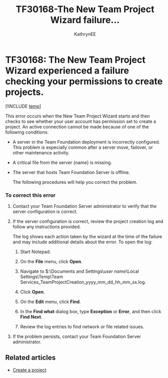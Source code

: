 ﻿---
title: TF30168-The New Team Project Wizard failure...
titleSuffix: Azure DevOps & TFS
description: Occurs when the New Team Project Wizard starts and then checks to see whether your user account has permission set to create a project.
ms.technology: devops-agile
ms.assetid: 5ec922a9-9b7a-4ccc-b1c5-5f8432e0c385
ms.author: kaelli
author: KathrynEE
ms.topic: Troubleshooting
ms.date: 01/20/2017
---

# TF30168: The New Team Project Wizard experienced a failure checking your permissions to create projects.

[!INCLUDE [temp](../../includes/version-vsts-tfs-all-versions.md)]

This error occurs when the New Team Project Wizard starts and then checks to see whether your user account has permission set to create a project. An active connection cannot be made because of one of the following conditions:

- A server in the Team Foundation deployment is incorrectly configured. This problem is especially common after a server move, failover, or other maintenance activity.

- A critical file from the server {name} is missing.

- The server that hosts Team Foundation Server is offline.

  The following procedures will help you correct the problem.

### To correct this error

1.  Contact your Team Foundation Server administrator to verify that the server configuration is correct.

2.  If the server configuration is correct, review the project creation log and follow any instructions provided.

    The log shows each action taken by the wizard at the time of the failure and may include additional details about the error. To open the log:

    1.  Start Notepad.

    2.  On the **File** menu, click **Open**.

    3.  Navigate to \$:\Documents and Settings\\_user name_\Local Settings\Temp\Team Services_TeamProjectCreation_yyyy_mm_dd_hh_mm_ss.log.

    4.  Click **Open**.

    5.  On the **Edit** menu, click **Find**.

    6.  In the **Find what** dialog box, type **Exception** or **Error**, and then click **Find Next**.

    7.  Review the log entries to find network or file related issues.

3.  If the problem persists, contact your Team Foundation Server administrator.

## Related articles

- [Create a project](../../organizations/projects/create-project.md)
